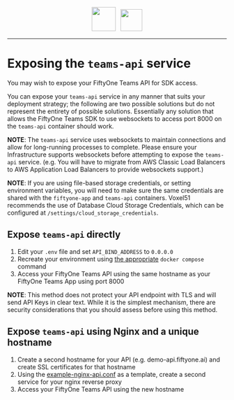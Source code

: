 <div align="center">
<p align="center">

<img src="https://user-images.githubusercontent.com/25985824/106288517-2422e000-6216-11eb-871d-26ad2e7b1e59.png" height="55px"> &nbsp;
<img src="https://user-images.githubusercontent.com/25985824/106288518-24bb7680-6216-11eb-8f10-60052c519586.png" height="50px">

</p>
</div>

---

# Exposing the `teams-api` service

You may wish to expose your FiftyOne Teams API for SDK access.

You can expose your `teams-api` service in any manner that suits your deployment strategy; the following are two possible solutions but do not represent the entirety of possible solutions.  Essentially any solution that allows the FiftyOne Teams SDK to use websockets to access port 8000 on the `teams-api` container should work.

**NOTE**: The `teams-api` service uses websockets to maintain connections and allow for long-running processes to complete.  Please ensure your Infrastructure supports websockets before attempting
to expose the `teams-api` service. (e.g. You will have to migrate from AWS Classic Load Balancers to AWS Application Load Balancers to provide websockets support.)

**NOTE**: If you are using file-based storage credentials, or setting environment variables, you will need to make sure the same credentials are shared with the `fiftyone-app` and `teams-api` containers.  Voxel51 recommends the use of Database Cloud Storage Credentials, which can be configured at `/settings/cloud_storage_credentials`.


## Expose `teams-api` directly

1. Edit your `.env` file and set `API_BIND_ADDRESS` to `0.0.0.0`
1. Recreate your environment using [the appropriate](./README.md#enabling-fiftyone-teams-plugins) `docker compose` command
1. Access your FiftyOne Teams API using the same hostname as your FiftyOne Teams App using port 8000

**NOTE**: This method does not protect your API endpoint with TLS and will send API Keys in clear text.  While it is the simplest mechanism, there are security considerations that you should assess before using this method.

## Expose `teams-api` using Nginx and a unique hostname

1. Create a second hostname for your API (e.g. demo-api.fiftyone.ai) and create SSL certificates for that hostname
2. Using the [example-nginx-api.conf](../example-nginx-api.conf) as a template, create a second service for your nginx reverse proxy
3. Access your FiftyOne Teams API using the new hostname
